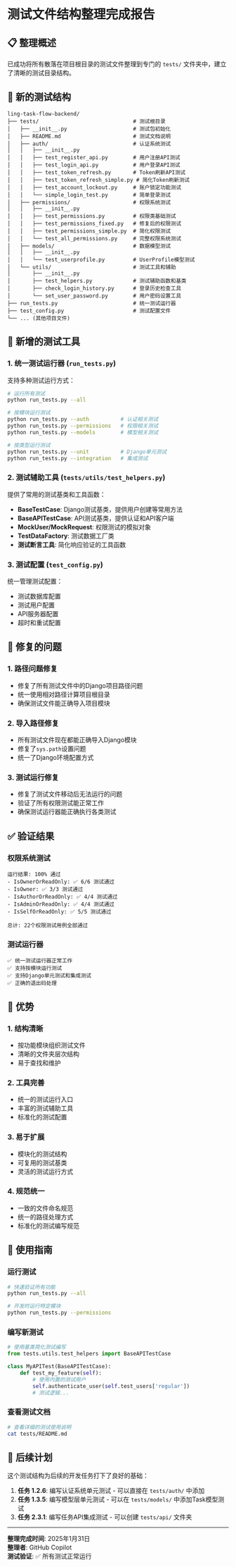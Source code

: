 # 测试文件结构整理完成报告

## 📋 整理概述

已成功将所有散落在项目根目录的测试文件整理到专门的 `tests/` 文件夹中，建立了清晰的测试目录结构。

## 📁 新的测试结构

```
ling-task-flow-backend/
├── tests/                              # 测试根目录
│   ├── __init__.py                     # 测试包初始化
│   ├── README.md                       # 测试文档说明
│   ├── auth/                           # 认证系统测试
│   │   ├── __init__.py
│   │   ├── test_register_api.py        # 用户注册API测试
│   │   ├── test_login_api.py           # 用户登录API测试
│   │   ├── test_token_refresh.py       # Token刷新API测试
│   │   ├── test_token_refresh_simple.py # 简化Token刷新测试
│   │   ├── test_account_lockout.py     # 账户锁定功能测试
│   │   └── simple_login_test.py        # 简单登录测试
│   ├── permissions/                    # 权限系统测试
│   │   ├── __init__.py
│   │   ├── test_permissions.py         # 权限类基础测试
│   │   ├── test_permissions_fixed.py   # 修复后的权限测试
│   │   ├── test_permissions_simple.py  # 简化权限测试
│   │   └── test_all_permissions.py     # 完整权限系统测试
│   ├── models/                         # 数据模型测试
│   │   ├── __init__.py
│   │   └── test_userprofile.py         # UserProfile模型测试
│   └── utils/                          # 测试工具和辅助
│       ├── __init__.py
│       ├── test_helpers.py             # 测试辅助函数和基类
│       ├── check_login_history.py      # 登录历史检查工具
│       └── set_user_password.py        # 用户密码设置工具
├── run_tests.py                        # 统一测试运行器
├── test_config.py                      # 测试配置文件
└── ... (其他项目文件)
```

## 🚀 新增的测试工具

### 1. 统一测试运行器 (`run_tests.py`)

支持多种测试运行方式：

```bash
# 运行所有测试
python run_tests.py --all

# 按模块运行测试
python run_tests.py --auth          # 认证相关测试
python run_tests.py --permissions   # 权限相关测试
python run_tests.py --models        # 模型相关测试

# 按类型运行测试
python run_tests.py --unit          # Django单元测试
python run_tests.py --integration   # 集成测试
```

### 2. 测试辅助工具 (`tests/utils/test_helpers.py`)

提供了常用的测试基类和工具函数：

- **BaseTestCase**: Django测试基类，提供用户创建等常用方法
- **BaseAPITestCase**: API测试基类，提供认证和API客户端
- **MockUser/MockRequest**: 权限测试的模拟对象
- **TestDataFactory**: 测试数据工厂类
- **测试断言工具**: 简化响应验证的工具函数

### 3. 测试配置 (`test_config.py`)

统一管理测试配置：
- 测试数据库配置
- 测试用户配置
- API服务器配置
- 超时和重试配置

## 🔧 修复的问题

### 1. 路径问题修复
- 修复了所有测试文件中的Django项目路径问题
- 统一使用相对路径计算项目根目录
- 确保测试文件能正确导入项目模块

### 2. 导入路径修复
- 所有测试文件现在都能正确导入Django模块
- 修复了`sys.path`设置问题
- 统一了Django环境配置方式

### 3. 测试运行修复
- 修复了测试文件移动后无法运行的问题
- 验证了所有权限测试能正常工作
- 确保测试运行器能正确执行各类测试

## ✅ 验证结果

### 权限系统测试
```
运行结果: 100% 通过
- IsOwnerOrReadOnly: ✅ 6/6 测试通过
- IsOwner: ✅ 3/3 测试通过  
- IsAuthorOrReadOnly: ✅ 4/4 测试通过
- IsAdminOrReadOnly: ✅ 4/4 测试通过
- IsSelfOrReadOnly: ✅ 5/5 测试通过

总计: 22个权限测试用例全部通过
```

### 测试运行器
```
✅ 统一测试运行器正常工作
✅ 支持按模块运行测试
✅ 支持Django单元测试和集成测试
✅ 正确的退出码处理
```

## 🎯 优势

### 1. 结构清晰
- 按功能模块组织测试文件
- 清晰的文件夹层次结构
- 易于查找和维护

### 2. 工具完善
- 统一的测试运行入口
- 丰富的测试辅助工具
- 标准化的测试配置

### 3. 易于扩展
- 模块化的测试结构
- 可复用的测试基类
- 灵活的测试运行方式

### 4. 规范统一
- 一致的文件命名规范
- 统一的路径处理方式
- 标准化的测试编写规范

## 📝 使用指南

### 运行测试
```bash
# 快速验证所有功能
python run_tests.py --all

# 开发时运行特定模块
python run_tests.py --permissions
```

### 编写新测试
```python
# 使用基类简化测试编写
from tests.utils.test_helpers import BaseAPITestCase

class MyAPITest(BaseAPITestCase):
    def test_my_feature(self):
        # 使用内置的测试用户
        self.authenticate_user(self.test_users['regular'])
        # 测试逻辑...
```

### 查看测试文档
```bash
# 查看详细的测试使用说明
cat tests/README.md
```

## 🔄 后续计划

这个测试结构为后续的开发任务打下了良好的基础：

1. **任务 1.2.6**: 编写认证系统单元测试 - 可以直接在 `tests/auth/` 中添加
2. **任务 1.3.5**: 编写模型层单元测试 - 可以在 `tests/models/` 中添加Task模型测试
3. **任务 2.3.1**: 编写任务API集成测试 - 可以创建 `tests/api/` 文件夹

---

**整理完成时间**: 2025年1月31日  
**整理者**: GitHub Copilot  
**测试验证**: ✅ 所有测试正常运行
